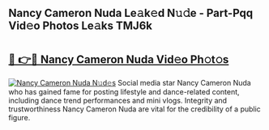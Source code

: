 ## Nancy Cameron Nuda Le𝚊k𝚎d N𝚞𝚍e - Part-Pqq Vid𝚎o Photos Le𝚊ks TMJ6k

# <h2><a href="http://fbd3qbv.evod.top/?m=Nancy+Cameron+Nuda">🔗 👉🔴 Nancy Cameron Nuda Vid𝚎o Ph𝚘t𝚘s</a></h2>

[![Nancy Cameron Nuda N𝚞d𝚎s](https://i.imgur.com/8V9OHl7.gif)](http://fbd3qbv.evod.top/?m=Nancy+Cameron+Nuda)
Social media star Nancy Cameron Nuda who has gained fame for posting lifestyle and dance-related content, including dance trend performances and mini vlogs. Integrity and trustworthiness Nancy Cameron Nuda are vital for the credibility of a public figure. 
